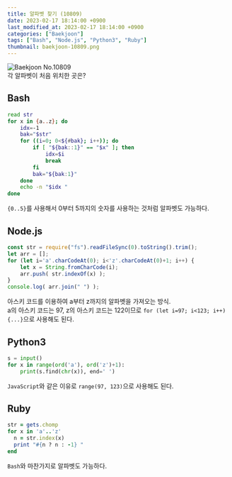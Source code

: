 ```yaml
---
title: 알파벳 찾기 (10809)
date: 2023-02-17 18:14:00 +0900
last_modified_at: 2023-02-17 18:14:00 +0900
categories: ["Baekjoon"]
tags: ["Bash", "Node.js", "Python3", "Ruby"]
thumbnail: baekjoon-10809.png
---
```


![Baekjoon No.10809](baekjoon-10809.png)  
각 알파벳이 처음 위치한 곳은?

## Bash
```bash
read str
for x in {a..z}; do
	idx=-1
	bak="$str"
	for ((i=0; 0<${#bak}; i++)); do
		if [ "${bak::1}" == "$x" ]; then
			idx=$i
			break
		fi
		bak="${bak:1}"
	done
	echo -n "$idx "
done
```
`{0..5}`를 사용해서 0부터 5까지의 숫자를 사용하는 것처럼 알파벳도 가능하다.

## Node.js
```javascript
const str = require("fs").readFileSync(0).toString().trim();
let arr = [];
for (let i='a'.charCodeAt(0); i<'z'.charCodeAt(0)+1; i++) {
	let x = String.fromCharCode(i);
	arr.push( str.indexOf(x) );
}
console.log( arr.join(" ") );
```
아스키 코드를 이용하여 a부터 z까지의 알파벳을 가져오는 방식.  
a의 아스키 코드는 97, z의 아스키 코드는 122이므로 `for (let i=97; i<123; i++) {...}`으로 사용해도 된다.

## Python3
```python
s = input()
for x in range(ord('a'), ord('z')+1):
    print(s.find(chr(x)), end=' ')
```
`JavaScript`와 같은 이유로 `range(97, 123)`으로 사용해도 된다.

## Ruby
```ruby
str = gets.chomp
for x in 'a'..'z'
  n = str.index(x)
  print "#{n ? n : -1} "
end
```
`Bash`와 마찬가지로 알파벳도 가능하다.
